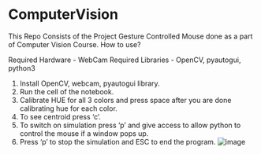 # ComputerVision
This Repo Consists of the Project Gesture Controlled Mouse done as a part of Computer Vision Course.
How to use?


Required Hardware	-	WebCam
Required Libraries	-	OpenCV, pyautogui, python3



1.	Install OpenCV, webcam, pyautogui library.
2.	Run the cell of the notebook.
3.	Calibrate HUE for all 3 colors and press space after you are done calibrating hue for each color.
4.	To see centroid press ‘c’.
5.	To switch on simulation press ‘p’ and give access to allow python to control the mouse if a window pops up.
6.	Press ‘p’ to stop the simulation and ESC to end the program.
![image](https://user-images.githubusercontent.com/55262183/118413098-84297f00-b66b-11eb-9381-34369628050b.png)
